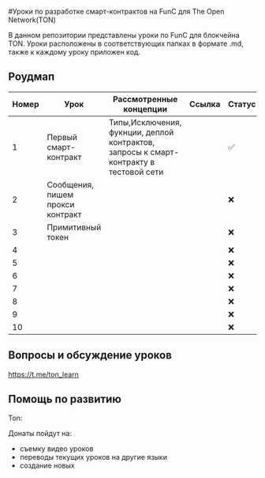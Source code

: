 #Уроки по разработке смарт-контрактов на FunC для The Open Network(TON)

В данном репозитории представлены уроки по FunC для блокчейна TON. Уроки расположены в соответствующих папках в формате .md, также к каждому уроку приложен код.

## Роудмап
| Номер  | Урок | Рассмотренные концепции  | Ссылка | Статус |
| ------------- | ------------- | ------------- | ------------- | ------------- |
| 1  | Первый смарт-контракт | Типы,Исключения, фукнции, деплой контрактов, запросы к смарт-контракту в тестовой сети  |   | ✅  |
| 2 | Сообщения, пишем прокси контракт  |   |   | ❌  |
| 3 | Примитивный токен  |   |   | ❌  |
| 4 |  |   |   | ❌  |
| 5 |   |   |   | ❌  |
| 6 |   |   |   | ❌  |
| 7 |   |   |   | ❌  |
| 8 |   |   |   | ❌  |
| 9 |   |   |   | ❌  |
| 10 |   |   |   | ❌  |

## Вопросы и обсуждение уроков

https://t.me/ton_learn

## Помощь по развитию

Ton: 

Донаты пойдут на:
 - съемку видео уроков
 - переводы текущих уроков на другие языки 
 - создание новых